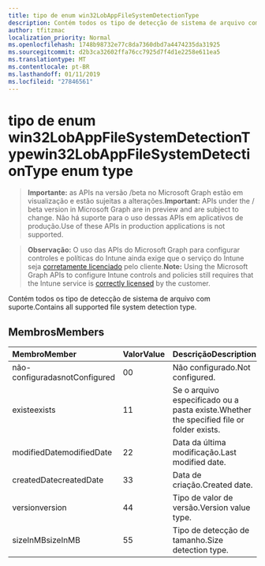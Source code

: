 ```yaml
---
title: tipo de enum win32LobAppFileSystemDetectionType
description: Contém todos os tipo de detecção de sistema de arquivo com suporte.
author: tfitzmac
localization_priority: Normal
ms.openlocfilehash: 1748b98732e77c8da7360dbd7a4474235da31925
ms.sourcegitcommit: d2b3ca32602ffa76cc7925d7f4d1e2258e611ea5
ms.translationtype: MT
ms.contentlocale: pt-BR
ms.lasthandoff: 01/11/2019
ms.locfileid: "27846561"
---
```

# <a name="win32lobappfilesystemdetectiontype-enum-type"></a><span data-ttu-id="eec7e-103">tipo de enum win32LobAppFileSystemDetectionType</span><span class="sxs-lookup"><span data-stu-id="eec7e-103">win32LobAppFileSystemDetectionType enum type</span></span>

> <span data-ttu-id="eec7e-104">**Importante:** as APIs na versão /beta no Microsoft Graph estão em visualização e estão sujeitas a alterações.</span><span class="sxs-lookup"><span data-stu-id="eec7e-104">**Important:** APIs under the / beta version in Microsoft Graph are in preview and are subject to change.</span></span> <span data-ttu-id="eec7e-105">Não há suporte para o uso dessas APIs em aplicativos de produção.</span><span class="sxs-lookup"><span data-stu-id="eec7e-105">Use of these APIs in production applications is not supported.</span></span>

> <span data-ttu-id="eec7e-106">**Observação:** O uso das APIs do Microsoft Graph para configurar controles e políticas do Intune ainda exige que o serviço do Intune seja [corretamente licenciado](https://go.microsoft.com/fwlink/?linkid=839381) pelo cliente.</span><span class="sxs-lookup"><span data-stu-id="eec7e-106">**Note:** Using the Microsoft Graph APIs to configure Intune controls and policies still requires that the Intune service is [correctly licensed](https://go.microsoft.com/fwlink/?linkid=839381) by the customer.</span></span>

<span data-ttu-id="eec7e-107">Contém todos os tipo de detecção de sistema de arquivo com suporte.</span><span class="sxs-lookup"><span data-stu-id="eec7e-107">Contains all supported file system detection type.</span></span>
## <a name="members"></a><span data-ttu-id="eec7e-108">Membros</span><span class="sxs-lookup"><span data-stu-id="eec7e-108">Members</span></span>
|<span data-ttu-id="eec7e-109">Membro</span><span class="sxs-lookup"><span data-stu-id="eec7e-109">Member</span></span>|<span data-ttu-id="eec7e-110">Valor</span><span class="sxs-lookup"><span data-stu-id="eec7e-110">Value</span></span>|<span data-ttu-id="eec7e-111">Descrição</span><span class="sxs-lookup"><span data-stu-id="eec7e-111">Description</span></span>|
|:---|:---|:---|
|<span data-ttu-id="eec7e-112">não-configuradas</span><span class="sxs-lookup"><span data-stu-id="eec7e-112">notConfigured</span></span>|<span data-ttu-id="eec7e-113">0</span><span class="sxs-lookup"><span data-stu-id="eec7e-113">0</span></span>|<span data-ttu-id="eec7e-114">Não configurado.</span><span class="sxs-lookup"><span data-stu-id="eec7e-114">Not configured.</span></span>|
|<span data-ttu-id="eec7e-115">existe</span><span class="sxs-lookup"><span data-stu-id="eec7e-115">exists</span></span>|<span data-ttu-id="eec7e-116">1</span><span class="sxs-lookup"><span data-stu-id="eec7e-116">1</span></span>|<span data-ttu-id="eec7e-117">Se o arquivo especificado ou a pasta existe.</span><span class="sxs-lookup"><span data-stu-id="eec7e-117">Whether the specified file or folder exists.</span></span>|
|<span data-ttu-id="eec7e-118">modifiedDate</span><span class="sxs-lookup"><span data-stu-id="eec7e-118">modifiedDate</span></span>|<span data-ttu-id="eec7e-119">2</span><span class="sxs-lookup"><span data-stu-id="eec7e-119">2</span></span>|<span data-ttu-id="eec7e-120">Data da última modificação.</span><span class="sxs-lookup"><span data-stu-id="eec7e-120">Last modified date.</span></span>|
|<span data-ttu-id="eec7e-121">createdDate</span><span class="sxs-lookup"><span data-stu-id="eec7e-121">createdDate</span></span>|<span data-ttu-id="eec7e-122">3</span><span class="sxs-lookup"><span data-stu-id="eec7e-122">3</span></span>|<span data-ttu-id="eec7e-123">Data de criação.</span><span class="sxs-lookup"><span data-stu-id="eec7e-123">Created date.</span></span>|
|<span data-ttu-id="eec7e-124">version</span><span class="sxs-lookup"><span data-stu-id="eec7e-124">version</span></span>|<span data-ttu-id="eec7e-125">4</span><span class="sxs-lookup"><span data-stu-id="eec7e-125">4</span></span>|<span data-ttu-id="eec7e-126">Tipo de valor de versão.</span><span class="sxs-lookup"><span data-stu-id="eec7e-126">Version value type.</span></span>|
|<span data-ttu-id="eec7e-127">sizeInMB</span><span class="sxs-lookup"><span data-stu-id="eec7e-127">sizeInMB</span></span>|<span data-ttu-id="eec7e-128">5</span><span class="sxs-lookup"><span data-stu-id="eec7e-128">5</span></span>|<span data-ttu-id="eec7e-129">Tipo de detecção de tamanho.</span><span class="sxs-lookup"><span data-stu-id="eec7e-129">Size detection type.</span></span>|





